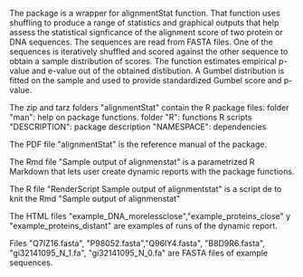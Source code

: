 The package is a wrapper for alignmentStat function. That function uses shuffling to produce a range of statistics and graphical outputs that help assess the statistical signficance of the alignment score of two protein or DNA sequences. The sequences are read from FASTA files. One of the sequences is iteratively shuffled and scored against the other sequence to obtain a sample distribution of scores. The function estimates empirical p-value and e-value out of the obtained distibution. A Gumbel distribution is fitted on the sample and used to provide standardized Gumbel score and p-value.

The zip and tarz folders "alignmentStat" contain the R package files:
	folder "man": help on package functions.
	folder "R": functions R scripts
	"DESCRIPTION": package description
	"NAMESPACE": dependencies

The PDF file "alignmentStat" is the reference manual of the package.

The Rmd file "Sample output of alignmenstat" is a parametrized R Markdown that lets user create dynamic reports with the package functions.

The R file "RenderScript Sample output of alignmentstat" is a script de to knit the Rmd "Sample output of alignmenstat"

The HTML files "example_DNA_morelessclose","example_proteins_close" y "example_proteins_distant" are examples of runs of the dynamic report.

Files "Q7IZ16.fasta", "P98052.fasta","Q96IY4.fasta", "B8D9R6.fasta", "gi32141095_N_1.fa", "gi32141095_N_0.fa" are FASTA files of example sequences.
